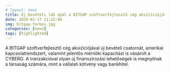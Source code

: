 ```yaml
---
# layout: news
title: Új bevételi láb épül a BITGAP szoftverfejlesztő cég akvizíciójával
date: 2020-02-17 11:22:00
img: bitgap-forbes.jpg
categories: [news]
tags: [highlighted]
---
```


A BITGAP szoftverfejlesztő cég akvizíciójával új bevételi csatornát, amerikai kapcsolatrendszert, valamint jelentős mérnöki kapacitást is vásárolt a CYBERG. A tranzakcióval olyan új finanszírozási lehetőségek is megnyílnak a társaság számára, mint a vállalati kötvény vagy bankhitel.
